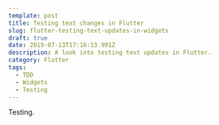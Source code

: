 ```yaml
---
template: post
title: Testing text changes in Flutter
slug: flutter-testing-text-updates-in-widgets
draft: true
date: 2019-07-13T17:16:13.991Z
description: A look into testing text updates in Flutter.
category: Flutter
tags:
  - TDD
  - Widgets
  - Testing
---
```

Testing.

